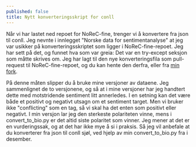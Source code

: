 ```yaml
---
published: false
title: Nytt konverteringsskript for conll
---
```

Når vi har lastet ned repoet for NoReC-fine, trenger vi å konvertere fra json til conll. Jeg nevnte i innlegget "Norske data for sentimentanalyse" at jeg var usikker på konverteringsskriptet som ligger i NoReC-fine-repoet. Jeg har sett på det, og funnet hva som var greia: Det var en try-except seksjon som måtte skrives om. Jeg har lagt til den nye konverteringsfila som pull-request til NoReC-fine-repoet, og du kan hente den derfra, eller fra [min fork](https://github.com/egilron/norec_fine/blob/master/convert_to_bio.py). 

På denne måten slipper du å bruke mine versjoner av dataene. Jeg sammenlignet de to versjonene, og så at i mine versjoner har jeg handtert dette med motstridende sentiment litt annerledes. I en setning kan det være både et positivt og negativt utsagn om et sentiment target. Men vi bruker ikke "conflicting" som en tag, så vi skal ha det enten som positivt eller negativt. I min versjon lar jeg den sterkeste polariteten vinne, mens i  convert_to_bio.py er det altid siste polaritet som vinner. Jeg mener at det er en vurderingssak, og at det har ikke mye å si i praksis. Så jeg vil anbefale at du konverterer fra json til conll sjøl, ved hjelp av min convert_to_bio.py fra i desember.
